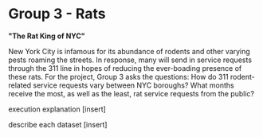 # Group 3 - Rats
**"The Rat King of NYC"**

New York City is infamous for its abundance of rodents and other varying pests roaming the streets. In response, many will send in service requests through the 311 line in hopes of reducing the ever-boading presence of these rats. For the project, Group 3 asks the questions: How do 311 rodent-related service requests vary between NYC boroughs? What months receive the most, as well as the least, rat service requests from the public? 

execution explanation [insert]

describe each dataset [insert]

